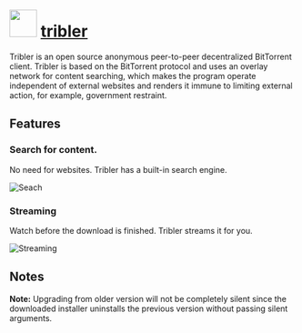 ﻿# <img src="https://cdn.jsdelivr.net/gh/chocolatey/chocolatey-coreteampackages@31eebb648daf450ee49dfdaa5cb613009d86d862/icons/tribler.png" width="48" height="48"/> [tribler](https://chocolatey.org/packages/tribler)


Tribler is an open source anonymous peer-to-peer decentralized BitTorrent client. Tribler is based on the BitTorrent protocol and uses an overlay network for content searching, which makes the program operate independent of external websites and renders it immune to limiting external action, for example, government restraint.

## Features

### Search for content.

No need for websites. Tribler has a built-in search engine.

![Seach](https://i.imgur.com/qR2bpCr.png)

### Streaming

Watch before the download is finished. Tribler streams it for you.

![Streaming](https://i.imgur.com/hLadR9t.png)

## Notes

**Note:** Upgrading from older version will not be completely silent since the downloaded installer uninstalls the previous version without passing silent arguments.

